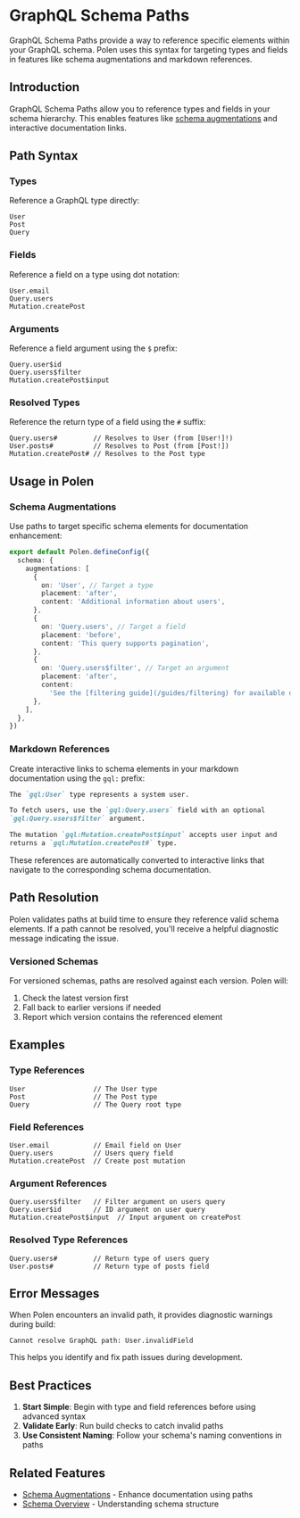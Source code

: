 # GraphQL Schema Paths

GraphQL Schema Paths provide a way to reference specific elements within your GraphQL schema. Polen uses this syntax for targeting types and fields in features like schema augmentations and markdown references.

## Introduction

GraphQL Schema Paths allow you to reference types and fields in your schema hierarchy. This enables features like [schema augmentations](/guides/features/schema-augmentations) and interactive documentation links.

## Path Syntax

### Types

Reference a GraphQL type directly:

```
User
Post
Query
```

### Fields

Reference a field on a type using dot notation:

```
User.email
Query.users
Mutation.createPost
```

### Arguments

Reference a field argument using the `$` prefix:

```
Query.user$id
Query.users$filter
Mutation.createPost$input
```

### Resolved Types

Reference the return type of a field using the `#` suffix:

```
Query.users#         // Resolves to User (from [User!]!)
User.posts#          // Resolves to Post (from [Post!])
Mutation.createPost# // Resolves to the Post type
```

## Usage in Polen

### Schema Augmentations

Use paths to target specific schema elements for documentation enhancement:

```ts
export default Polen.defineConfig({
  schema: {
    augmentations: [
      {
        on: 'User', // Target a type
        placement: 'after',
        content: 'Additional information about users',
      },
      {
        on: 'Query.users', // Target a field
        placement: 'before',
        content: 'This query supports pagination',
      },
      {
        on: 'Query.users$filter', // Target an argument
        placement: 'after',
        content:
          'See the [filtering guide](/guides/filtering) for available options',
      },
    ],
  },
})
```

### Markdown References

Create interactive links to schema elements in your markdown documentation using the `gql:` prefix:

```markdown
The `gql:User` type represents a system user.

To fetch users, use the `gql:Query.users` field with an optional
`gql:Query.users$filter` argument.

The mutation `gql:Mutation.createPost$input` accepts user input and
returns a `gql:Mutation.createPost#` type.
```

These references are automatically converted to interactive links that navigate to the corresponding schema documentation.

## Path Resolution

Polen validates paths at build time to ensure they reference valid schema elements. If a path cannot be resolved, you'll receive a helpful diagnostic message indicating the issue.

### Versioned Schemas

For versioned schemas, paths are resolved against each version. Polen will:

1. Check the latest version first
2. Fall back to earlier versions if needed
3. Report which version contains the referenced element

## Examples

### Type References

```
User                 // The User type
Post                 // The Post type
Query                // The Query root type
```

### Field References

```
User.email           // Email field on User
Query.users          // Users query field
Mutation.createPost  // Create post mutation
```

### Argument References

```
Query.users$filter   // Filter argument on users query
Query.user$id        // ID argument on user query
Mutation.createPost$input  // Input argument on createPost
```

### Resolved Type References

```
Query.users#         // Return type of users query
User.posts#          // Return type of posts field
```

## Error Messages

When Polen encounters an invalid path, it provides diagnostic warnings during build:

```
Cannot resolve GraphQL path: User.invalidField
```

This helps you identify and fix path issues during development.

## Best Practices

1. **Start Simple**: Begin with type and field references before using advanced syntax
2. **Validate Early**: Run build checks to catch invalid paths
3. **Use Consistent Naming**: Follow your schema's naming conventions in paths

## Related Features

- [Schema Augmentations](/guides/features/schema-augmentations) - Enhance documentation using paths
- [Schema Overview](/guides/features/schema-overview) - Understanding schema structure
